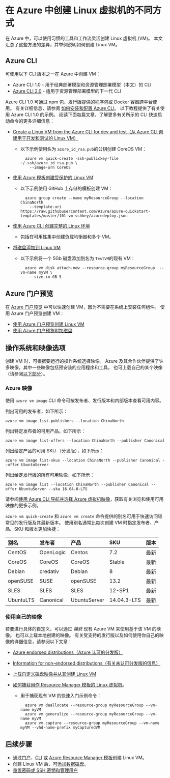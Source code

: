 <properties
    pageTitle="创建 Linux VM 的不同方式 | Azure"
    description="介绍在 Azure 上创建 Linux 虚拟机的不同方法，并提供每种方法的工具和教程的链接。"
    services="virtual-machines-linux"
    documentationcenter=""
    author="iainfoulds"
    manager="timlt"
    editor=""
    tags="azure-resource-manager"
    translationtype="Human Translation" />
<tags
    ms.assetid="f38f8a44-6c88-4490-a84a-46388212d24c"
    ms.service="virtual-machines-linux"
    ms.devlang="na"
    ms.topic=""
    ms.tgt_pltfrm="vm-linux"
    ms.workload="infrastructure-services"
    ms.date="01/19/2017"
    wacn.date="04/24/2017"
    ms.author="iainfou"
    ms.sourcegitcommit="a114d832e9c5320e9a109c9020fcaa2f2fdd43a9"
    ms.openlocfilehash="bbb0fc89b44ffadb10baa0f2909bd2e74fc03d38"
    ms.lasthandoff="04/14/2017" />

# <a name="different-ways-to-create-a-linux-virtual-machine-in-azure"></a>在 Azure 中创建 Linux 虚拟机的不同方式
在 Azure 中，可以使用习惯的工具和工作流灵活创建 Linux 虚拟机 (VM)。 本文汇总了这些方法的差异，并举例说明如何创建 Linux VM。

## <a name="azure-cli"></a>Azure CLI
可使用以下 CLI 版本之一在 Azure 中创建 VM：

- Azure CLI 1.0 - 用于经典部署模型和资源管理部署模型（本文）的 CLI
- [Azure CLI 2.0](/documentation/articles/virtual-machines-linux-creation-choices/) - 适用于资源管理部署模型的下一代 CLI

Azure CLI 1.0 可通过 npm 包、发行版提供的程序包或 Docker 容器跨平台使用。 有关详细信息，请参阅 [如何安装和配置 Azure CLI](/documentation/articles/cli-install-nodejs/)。 以下教程提供了有关使用 Azure CLI 1.0 的示例。 阅读下面每篇文章，了解更多有关所示的 CLI 快速启动命令的更多详细信息：

* [Create a Linux VM from the Azure CLI for dev and test（从 Azure CLI 创建用于开发和测试的 Linux VM）](/documentation/articles/virtual-machines-linux-quick-create-cli-nodejs/)

    * 以下示例使用名为 `azure_id_rsa.pub`的公钥创建 CoreOS VM：

            azure vm quick-create -ssh-publickey-file ~/.ssh/azure_id_rsa.pub \
              --image-urn CoreOS

* [使用 Azure 模板创建受保护的 Linux VM](/documentation/articles/virtual-machines-linux-create-ssh-secured-vm-from-template/)

    * 以下示例使用 GitHub 上存储的模板创建 VM：

            azure group create --name myResourceGroup --location ChinaNorth 
              --template-uri https://raw.githubusercontent.com/Azure/azure-quickstart-templates/master/101-vm-sshkey/azuredeploy.json

* [使用 Azure CLI 创建完整的 Linux 环境](/documentation/articles/virtual-machines-linux-create-cli-complete-nodejs/)

    * 包括在可用性集中创建负载均衡器和多个 VM。
* [将磁盘添加到 Linux VM](/documentation/articles/virtual-machines-linux-add-disk/)

    * 以下示例将一个 5Gb 磁盘添加到名为 `TestVM`的现有 VM：

            azure vm disk attach-new --resource-group myResourceGroup  --vm-name myVM \
              --size-in-GB 5

## <a name="azure-portal-preview"></a>Azure 门户预览
在 [Azure 门户预览](https://portal.azure.cn) 中可以快速创建 VM，因为不需要在系统上安装任何组件。 使用 Azure 门户预览创建 VM：

* [使用 Azure 门户预览创建 Linux VM](/documentation/articles/virtual-machines-linux-quick-create-portal/) 
* [使用 Azure 门户预览附加磁盘](/documentation/articles/virtual-machines-linux-attach-disk-portal/)

## <a name="operating-system-and-image-choices"></a>操作系统和映像选项
创建 VM 时，可根据要运行的操作系统选择映像。 Azure 及其合作伙伴提供了许多映像，其中一些映像包括预安装的应用程序和工具。 也可上载自己的某个映像（请参阅[以下部分](#use-your-own-image)）。

### <a name="azure-images"></a>Azure 映像
使用 `azure vm image` CLI 命令可按发布者、发行版本和内部版本查看可用内容。

列出可用的发布者，如下所示：

    azure vm image list-publishers --location ChinaNorth

列出特定发布者的可用产品，如下所示：

    azure vm image list-offers --location ChinaNorth --publisher Canonical

列出给定产品的可用 SKU （分发版），如下所示：

    azure vm image list-skus --location ChinaNorth --publisher Canonical --offer UbuntuServer

列出给定发行版的所有可用映像，如下所示：

    azure vm image list --location ChinaNorth --publisher Canonical --offer UbuntuServer --sku 16.04.0-LTS

请参阅[使用 Azure CLI 导航并选择 Azure 虚拟机映像](/documentation/articles/virtual-machines-linux-cli-ps-findimage/)，获取有关浏览和使用可用映像的更多示例。

`azure vm quick-create` 和 `azure vm create` 命令提供的别名可用于快速访问较常见的发行版及其最新版本。 使用别名通常比每次创建 VM 时指定发布者、产品、SKU 和版本更加快捷：

| 别名 | 发布者 | 产品 | SKU | 版本 |
|:--- |:--- |:--- |:--- |:--- |
| CentOS |OpenLogic |Centos |7.2 |最新 |
| CoreOS |CoreOS |CoreOS |Stable |最新 |
| Debian |credativ |Debian |8 |最新 |
| openSUSE |SUSE |openSUSE |13.2 |最新 |
| SLES |SLES |SLES |12-SP1 |最新 |
| UbuntuLTS |Canonical |UbuntuServer |14.04.3-LTS |最新 |

### <a name="use-your-own-image"></a> 使用自己的映像
若要进行具体的自定义，可以通过 *捕获* 现有 Azure VM 来使用基于该 VM 的映像。 也可以上载本地创建的映像。 有关受支持的发行版以及如何使用你自己的映像的详细信息，请参阅以下文章：

* [Azure endorsed distributions（Azure 认可的分发版）](/documentation/articles/virtual-machines-linux-endorsed-distros/)
* [Information for non-endorsed distributions（有关未认可分发版的信息）](/documentation/articles/virtual-machines-linux-create-upload-generic/)
* [上载自定义磁盘映像并从其创建 Linux VM](/documentation/articles/virtual-machines-linux-upload-vhd/)
* [如何捕获用作 Resource Manager 模板的 Linux 虚拟机](/documentation/articles/virtual-machines-linux-capture-image/)。

    * 用于捕获现有 VM 的快速入门示例命令：

            azure vm deallocate --resource-group myResourceGroup --vm-name myVM
            azure vm generalize --resource-group myResourceGroup --vm-name myVM
            azure vm capture --resource-group myResourceGroup --vm-name myVM --vhd-name-prefix myCapturedVM

## <a name="next-steps"></a>后续步骤
* 通过[门户](/documentation/articles/virtual-machines-linux-quick-create-portal/)、[CLI](/documentation/articles/virtual-machines-linux-quick-create-cli/) 或 [Azure Resource Manager 模板](/documentation/articles/virtual-machines-linux-cli-deploy-templates/)创建 Linux VM。
* 创建 Linux VM 后，可[添加数据磁盘](/documentation/articles/virtual-machines-linux-add-disk/)。
* [重置密码或 SSH 密钥和管理用户](/documentation/articles/virtual-machines-linux-using-vmaccess-extension/)
<!--Update_Description: wording update-->